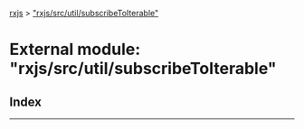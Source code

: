 [rxjs](../README.md) > ["rxjs/src/util/subscribeToIterable"](../modules/_rxjs_src_util_subscribetoiterable_.md)

# External module: "rxjs/src/util/subscribeToIterable"

## Index

---

